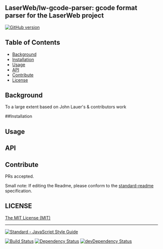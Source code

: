 ## LaserWeb/lw-gcode-parser: gcode format parser for the LaserWeb project

[![GitHub version](https://badge.fury.io/gh/LaserWeb%2Flw-gcode-parser.svg)](https://badge.fury.io/gh/LaserWeb%2Flw-gcode-parser)

## Table of Contents

- [Background](#background)
- [Installation](#installation)
- [Usage](#usage)
- [API](#api)
- [Contribute](#contribute)
- [License](#license)


## Background

To a large extent based on John Lauer's & contributors work

##Installation


## Usage


## API


## Contribute

PRs accepted.

Small note: If editing the Readme, please conform to the [standard-readme](https://github.com/RichardLitt/standard-readme) specification.

## LICENSE

[The MIT License (MIT)](https://github.com/LaserWeb/lw-gcode-parser/blob/master/LICENSE)

- - -

[![Standard - JavaScript Style Guide](https://cdn.rawgit.com/feross/standard/master/badge.svg)](https://github.com/feross/standard)

[![Build Status](https://travis-ci.org/LaserWeb/lw-gcode-parser.svg?branch=master)](https://travis-ci.org/LaserWeb/lw-gcode-parser)
[![Dependency Status](https://david-dm.org/LaserWeb/lw-gcode-parser.svg)](https://david-dm.org/LaserWeb/lw-gcode-parser)
[![devDependency Status](https://david-dm.org/LaserWeb/lw-gcode-parser/dev-status.svg)](https://david-dm.org/LaserWeb/lw-gcode-parser#info=devDependencies)
